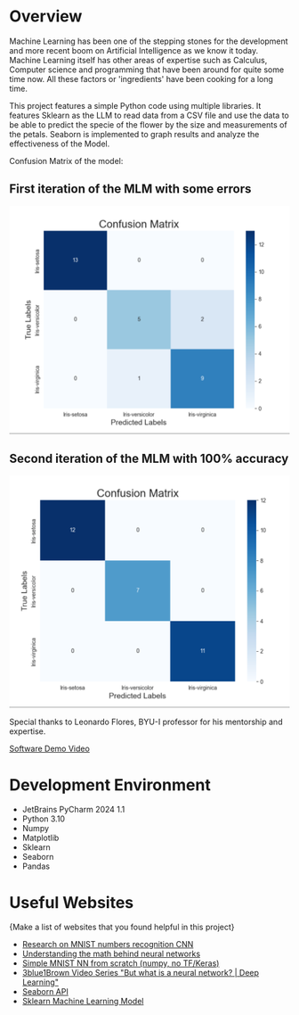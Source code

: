 # Overview

Machine Learning has been one of the stepping stones for the development and more recent boom on Artificial Intelligence as 
we know it today. Machine Learning itself has other areas of expertise such as Calculus, Computer science and programming 
that have been around for quite some time now. All these factors or 'ingredients' have been cooking for a long time. 

This project features a simple Python code using multiple libraries. It features Sklearn as the LLM to read data from a
CSV file and use the data to be able to predict the specie of the flower by the size and measurements of the petals. 
Seaborn is implemented to graph results and analyze the effectiveness of the Model. 

Confusion Matrix of the model:
## First iteration of the MLM with some errors 
![First iteration of the MLM with some errors](img.png)

## Second iteration of the MLM with 100% accuracy
![100 percent accuracy](img_1.png)


Special thanks to Leonardo Flores, BYU-I professor for his mentorship and expertise.

[Software Demo Video](https://youtu.be/vdAu6rEkrbA)

# Development Environment

 - JetBrains PyCharm 2024 1.1
 - Python 3.10
 - Numpy 
 - Matplotlib
 - Sklearn
 - Seaborn
 - Pandas

# Useful Websites

{Make a list of websites that you found helpful in this project}
* [Research on MNIST numbers recognition CNN](https://iopscience.iop.org/article/10.1088/1742-6596/2138/1/012002)
* [Understanding the math behind neural networks](https://web.archive.org/web/20210423082804/https://www.samsonzhang.com/2020/11/24/understanding-the-math-behind-neural-networks-by-building-one-from-scratch-no-tf-keras-just-numpy.html)
* [Simple MNIST NN from scratch (numpy, no TF/Keras)](https://www.kaggle.com/code/wwsalmon/simple-mnist-nn-from-scratch-numpy-no-tf-keras/notebook)
* [3blue1Brown Video Series "But what is a neural network? | Deep Learning"](https://www.youtube.com/watch?v=aircAruvnKk)
* [Seaborn API](https://seaborn.pydata.org/generated/seaborn.heatmap.html)
* [Sklearn Machine Learning Model](https://scikit-learn.org/stable/modules/classes.html#module-sklearn.metrics)